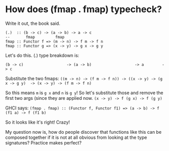 # How does (fmap . fmap) typecheck?

Write it out, the book said.

```
(.)  :: (b -> c) -> (a -> b) -> a -> c
--       fmap         fmap
fmap :: Functor f => (m -> n) -> f m -> f n
fmap :: Functor g => (x -> y) -> g x -> g y
```

Let's do this. (.) type breakdown is:

`(b -> c)                   -> (a -> b)                   -> a        -> c`

Substitute the two fmaps:
`((m -> n) -> (f m -> f n)) -> ((x -> y) -> (g x -> g y)  -> (x -> y) -> (f m -> f n)`

So this means `m` is `g x` and `n` is `g y`! So let's substitute those and remove the first two args (since they are applied now.
`(x -> y) -> f (g x) -> f (g y)`

GHCI says:
`(fmap . fmap) :: (Functor f, Functor f1) => (a -> b) -> f (f1 a) -> f (f1 b)`

So it looks like it's right! Crazy!


My question now is, how do people discover that functions like this can
be composed together if it is not at all obvious from looking at the
type signatures? Practice makes perfect?
